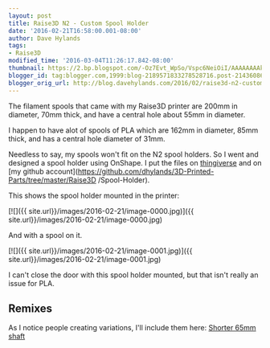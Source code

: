 ```yaml
---
layout: post
title: Raise3D N2 - Custom Spool Holder
date: '2016-02-21T16:58:00.001-08:00'
author: Dave Hylands
tags:
- Raise3D
modified_time: '2016-03-04T11:26:17.842-08:00'
thumbnail: https://2.bp.blogspot.com/-Oz7Evt_WpSo/Vspc6NeiOiI/AAAAAAAAk98/dgpmxZg0Tr8/s72-c/IMG_20160221_163502.jpg
blogger_id: tag:blogger.com,1999:blog-2189571833278528716.post-2143608658939677478
blogger_orig_url: http://blog.davehylands.com/2016/02/raise3d-n2-custom-spool-holder.html
---
```


The filament spools that came with my Raise3D printer are 200mm in diameter,
70mm thick, and have a central hole about 55mm in diameter.

I happen to have alot of spools of PLA which are 162mm in diameter, 85mm
thick, and has a central hole diameter of 31mm.

Needless to say, my spools won't fit on the N2 spool holders. So I went and
designed a spool holder using OnShape. I put the files on
[thingiverse](http://www.thingiverse.com/thing:1360118) and on [my github
account](https://github.com/dhylands/3D-Printed-Parts/tree/master/Raise3D
/Spool-Holder).

This shows the spool holder mounted in the printer:

[![]({{ site.url}}/images/2016-02-21/image-0000.jpg)]({{ site.url}}/images/2016-02-21/image-0000.jpg)


And with a spool on it.

[![]({{ site.url}}/images/2016-02-21/image-0001.jpg)]({{ site.url}}/images/2016-02-21/image-0001.jpg)


I can't close the door with this spool holder mounted, but that isn't really
an issue for PLA.


## Remixes

As I notice people creating variations, I'll include them here:
[Shorter 65mm shaft](http://www.thingiverse.com/thing:1386886)

